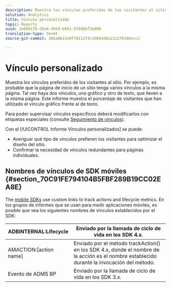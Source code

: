```yaml
---
description: Muestra los vínculos preferidos de los visitantes al sitio. Por ejemplo, es probable que la página de inicio de un sitio tenga varios vínculos a la misma página. Tal vez haya dos vínculos, uno gráfico y otro de texto, que lleven a la misma página. Este informe muestra el porcentaje de visitantes que han utilizado el vínculo gráfico frente al de texto.
solution: Analytics
title: Vínculo personalizado
topic: Reports
uuid: 2e0d0175-d5e4-4919-b601-3f488ef3e090
translation-type: tm+mt
source-git-commit: 16ba0b12e0f70112f4c10804d0a13c278388ecc2

---
```



# Vínculo personalizado

Muestra los vínculos preferidos de los visitantes al sitio. Por ejemplo, es probable que la página de inicio de un sitio tenga varios vínculos a la misma página. Tal vez haya dos vínculos, uno gráfico y otro de texto, que lleven a la misma página. Este informe muestra el porcentaje de visitantes que han utilizado el vínculo gráfico frente al de texto.

Para poder supervisar vínculos específicos deberá modificarlos con etiquetas especiales (consulte [Seguimiento de vínculos](https://docs.adobe.com/content/help/en/analytics/implementation/javascript-implementation/variables-analytics-reporting/config-var/s-linktrackvars.html)).

Con el [!UICONTROL Informe Vínculos personalizados] se puede:

* Averiguar qué tipo de vínculos prefieren los visitantes para optimizar el diseño del sitio.
* Confirmar la necesidad de vínculos redundantes para páginas individuales.

## Nombres de vínculos de SDK móviles {#section_70C91FE794104B5FBF289B19CC02EA8E}

The [mobile SDKs](https://marketing.adobe.com/resources/help/en_US/mobile/home.html) use custom links to track actions and lifecycle metrics. En los grupos de informes que se usan para medir aplicaciones móviles, es posible que vea los siguientes nombres de vínculos establecidos por el SDK:

| ADBINTERNAL:Lifecycle | Enviado por la llamada de ciclo de vida en los SDK 4.x. |
|---|---|
| AMACTION:[action name] | Enviado por el método trackAction() en los SDK 4.x, donde el nombre de la acción es el nombre establecido durante la invocación del método. |
| Evento de ADMS BP | Enviado por la llamada de ciclo de vida en los SDK 3.x. |

